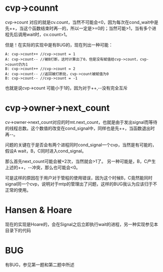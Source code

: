 # cvp->counnt

cvp->count 对应的就是cv.count，当然不可能会<0，因为每次在cond_wait中是先++，当这个函数结束时再--的，所以一定是>=0的；当然可能>1，当有多个进程先后调用wait时，cv.count>1。

但是！在实际的实现中是有BUG的，现在列出一种可能：

    A: cvp->count++ //cvp->count = 1
    A: cvp->count-- //被B打断，这时计算出了0，但是没有赋值给cvp->count，cvp->count仍为1
    B: cvp->count++ //cvp->count = 2
    A: cvp->count-- //返回被打断处，cvp->count被赋值为0
    B: cvp->count-- //cvp->count = -1

也就是说cvp->count 可能小于1的，因为对于++,--没有完全互斥

# cvp->owner->next_count

cv->owner->next_count对应的时mt.next_count，也就是由于发出signal而等待的线程总数。这个数值的改变在cond_signal中，同样也是先++，当函数退出时再--。


问题的关键在于是否会有两个进程同时cond_signal一个cvp，当然是有可能的，假设A wait，B，C同时进入cond_signal。

那么首先next_count可能会被+2次，当然就会>1了。
另一种可能是，B，C产生上述的++，--冲突，那么也可能会<0。

可是这样的原因在于用户对于管程的使用错误，因为这个时候B，C竟然能同时signal同一个cvp，说明对于mtp的管理出了问题，这样的BUG我认为应该归于不正常的使用。

# Hansen & Hoare

现在的实现是Hoare的，会在Signal之后立即执行wait的进程，另一种实现参见本目录下的代码

# BUG

有BUG，参见第一题和第二题中所述
